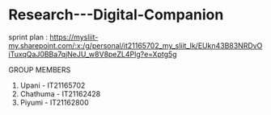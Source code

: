 # Research---Digital-Companion

sprint plan : 
https://mysliit-my.sharepoint.com/:x:/g/personal/it21165702_my_sliit_lk/EUkn43B83NRDvOiTuxqQaJ0BBa7qjNeJU_w8V8peZL4Plg?e=Xptg5g

GROUP MEMBERS
1. Upani - IT21165702
2. Chathuma - IT21162428
3. Piyumi - IT21162800
   
